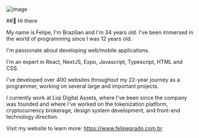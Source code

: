 ![image](https://github.com/user-attachments/assets/ffc75022-3bc1-438b-a584-62dd7b92cb7f)

##👋 Hi there 

My name is Felipe, I'm Brazilian and I'm 34 years old. I've been immersed in the world of programming since I was 12 years old.

I'm passionate about developing web/mobile applications.

I'm an expert in React, NextJS, Expo, Javascript, Typescript, HTML and CSS.

I've developed over 400 websites throughout my 22-year journey as a programmer, working on several large and important projects.

I currently work at Liqi Digital Assets, where I've been since the company was founded and where I've worked on the tokenization platform, cryptocurrency brokerage, design system development, and front-end technology direction.

Visit my website to learn more: 
https://www.felipeprado.com.br

<!--
**felipeprado/felipeprado** is a ✨ _special_ ✨ repository because its `README.md` (this file) appears on your GitHub profile.

Here are some ideas to get you started:

- 🔭 I’m currently working on ...
- 🌱 I’m currently learning ...
- 👯 I’m looking to collaborate on ...
- 🤔 I’m looking for help with ...
- 💬 Ask me about ...
- 📫 How to reach me: ...
- 😄 Pronouns: ...
- ⚡ Fun fact: ...
-->
